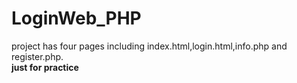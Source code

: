 # LoginWeb_PHP
project has four pages including index.html,login.html,info.php and register.php.  
**just for practice**
